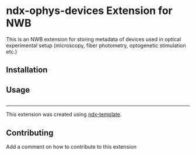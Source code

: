 # ndx-ophys-devices Extension for NWB

This is an NWB extension for storing metadata of devices used in optical experimental setup (microscopy, fiber photometry, optogenetic stimulation etc.)

## Installation


## Usage

```python

```

---
This extension was created using [ndx-template](https://github.com/nwb-extensions/ndx-template).

## Contributing

Add a comment on how to contribute to this extension